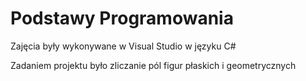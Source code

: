 # Podstawy Programowania
Zajęcia były wykonywane w Visual Studio w języku C#

Zadaniem projektu było zliczanie pól figur płaskich i geometrycznych
